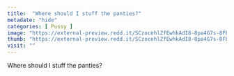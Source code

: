 ```yaml
---
title:  "Where should I stuff the panties?"
metadate: "hide"
categories: [ Pussy ]
image: "https://external-preview.redd.it/SCzocehlZfEwhkAdI8-8pa4G7s-8FbbFG3OkeVJXm2w.jpg?auto=webp&s=eb6692ddb2a4e6e3937fd61cc4a02846bfc47273"
thumb: "https://external-preview.redd.it/SCzocehlZfEwhkAdI8-8pa4G7s-8FbbFG3OkeVJXm2w.jpg?width=1080&crop=smart&auto=webp&s=0bbce7afe987d791ac1e698d8d8a22dbecc62200"
visit: ""
---
```

Where should I stuff the panties?
